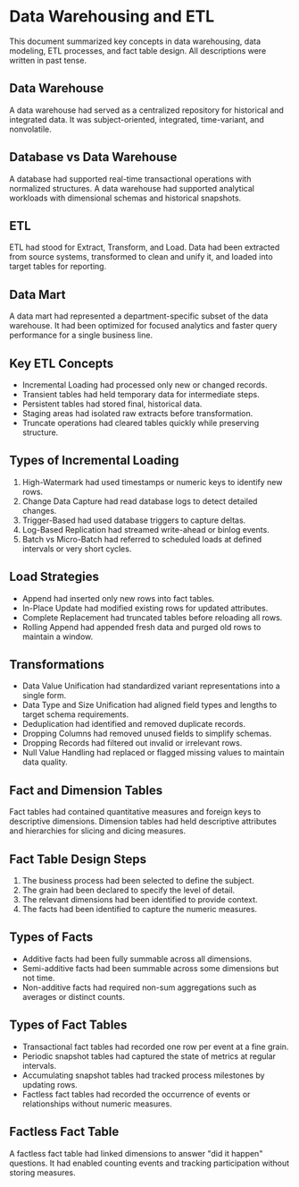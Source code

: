 # Data Warehousing and ETL

This document summarized key concepts in data warehousing, data modeling, ETL processes, and fact table design. All descriptions were written in past tense.

## Data Warehouse

A data warehouse had served as a centralized repository for historical and integrated data. It was subject-oriented, integrated, time-variant, and nonvolatile.

## Database vs Data Warehouse

A database had supported real-time transactional operations with normalized structures. A data warehouse had supported analytical workloads with dimensional schemas and historical snapshots.

## ETL

ETL had stood for Extract, Transform, and Load. Data had been extracted from source systems, transformed to clean and unify it, and loaded into target tables for reporting.

## Data Mart

A data mart had represented a department-specific subset of the data warehouse. It had been optimized for focused analytics and faster query performance for a single business line.

## Key ETL Concepts

- Incremental Loading had processed only new or changed records.  
- Transient tables had held temporary data for intermediate steps.  
- Persistent tables had stored final, historical data.  
- Staging areas had isolated raw extracts before transformation.  
- Truncate operations had cleared tables quickly while preserving structure.

## Types of Incremental Loading

1. High-Watermark had used timestamps or numeric keys to identify new rows.  
2. Change Data Capture had read database logs to detect detailed changes.  
3. Trigger-Based had used database triggers to capture deltas.  
4. Log-Based Replication had streamed write-ahead or binlog events.  
5. Batch vs Micro-Batch had referred to scheduled loads at defined intervals or very short cycles.

## Load Strategies

- Append had inserted only new rows into fact tables.  
- In-Place Update had modified existing rows for updated attributes.  
- Complete Replacement had truncated tables before reloading all rows.  
- Rolling Append had appended fresh data and purged old rows to maintain a window.

## Transformations

- Data Value Unification had standardized variant representations into a single form.  
- Data Type and Size Unification had aligned field types and lengths to target schema requirements.  
- Deduplication had identified and removed duplicate records.  
- Dropping Columns had removed unused fields to simplify schemas.  
- Dropping Records had filtered out invalid or irrelevant rows.  
- Null Value Handling had replaced or flagged missing values to maintain data quality.

## Fact and Dimension Tables

Fact tables had contained quantitative measures and foreign keys to descriptive dimensions. Dimension tables had held descriptive attributes and hierarchies for slicing and dicing measures.

## Fact Table Design Steps

1. The business process had been selected to define the subject.  
2. The grain had been declared to specify the level of detail.  
3. The relevant dimensions had been identified to provide context.  
4. The facts had been identified to capture the numeric measures.

## Types of Facts

- Additive facts had been fully summable across all dimensions.  
- Semi-additive facts had been summable across some dimensions but not time.  
- Non-additive facts had required non-sum aggregations such as averages or distinct counts.

## Types of Fact Tables

- Transactional fact tables had recorded one row per event at a fine grain.  
- Periodic snapshot tables had captured the state of metrics at regular intervals.  
- Accumulating snapshot tables had tracked process milestones by updating rows.  
- Factless fact tables had recorded the occurrence of events or relationships without numeric measures.

## Factless Fact Table

A factless fact table had linked dimensions to answer "did it happen" questions. It had enabled counting events and tracking participation without storing measures.